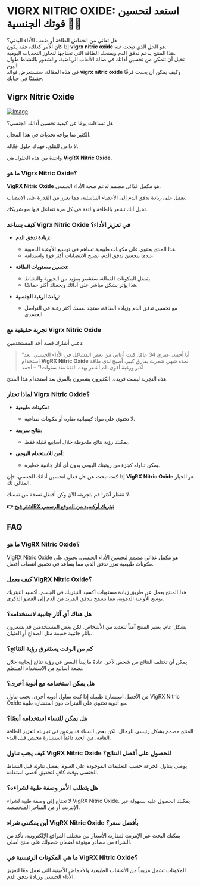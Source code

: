 # VIGRX NITRIC OXIDE: استعد لتحسين قوتك الجنسية 💪✨

هل تعاني من انخفاض الطاقة أو ضعف الأداء البدني؟  
إذا كان الأمر كذلك، فقد يكون **vigrx nitric oxide** هو الحل الذي تبحث عنه.  
هذا المنتج يدعم تدفق الدم ويمنحك الطاقة التي تحتاجها لتجاوز التحديات اليومية.  
تخيل أن تتمكن من تحسين أدائك في صالة الألعاب الرياضية، والشعور بالنشاط طوال اليوم!  
في هذه المقالة، سنستعرض فوائد **vigrx nitric oxide** وكيف يمكن أن يحدث فرقًا حقيقيًا في حياتك.

## Vigrx Nitric Oxide

[![Image](https://www2.sellhealth.com/561/vigrxnitricoxide_3_1.jpg)](https://gchaffi.com/DhvxCeKb)

هل تساءلت يومًا عن كيفية تحسين أدائك الجنسي؟ 

الكثير منا يواجه تحديات في هذا المجال. 

لا داعي للقلق، فهناك حلول فعّالة. 

واحدة من هذه الحلول هي **VigRX Nitric Oxide**.

### ما هو Vigrx Nitric Oxide؟

**VigRX Nitric Oxide** هو مكمل غذائي مصمم لدعم صحة الأداء الجنسي. 

يعمل على زيادة تدفق الدم إلى الأعضاء التناسلية، مما يعزز من القدرة على الانتصاب. 

تخيل أنك تشعر بالطاقة والثقة في كل مرة تتفاعل فيها مع شريكك.

### كيف يساعد Vigrx Nitric Oxide في تعزيز الأداء؟

- **زيادة تدفق الدم:** 
  - هذا المنتج يحتوي على مكونات طبيعية تساهم في توسيع الأوعية الدموية.
  - عندما يتحسن تدفق الدم، تصبح الانتصابات أكثر قوة واستدامة.

- **تحسين مستويات الطاقة:** 
  - بفضل المكونات الفعالة، ستشعر بمزيد من الحيوية والنشاط.
  - هذا يؤثر بشكل مباشر على أدائك ويجعلك أكثر حماسًا.

- **زيادة الرغبة الجنسية:** 
  - مع تحسين تدفق الدم وزيادة الطاقة، ستجد نفسك أكثر رغبة في التواصل الجسدي.
  
### تجربة حقيقية مع Vigrx Nitric Oxide

دعني أشارك قصة أحد المستخدمين:

> "أنا أحمد، عمري 34 عامًا. كنت أعاني من بعض المشاكل في الأداء الجنسي. 
> بعد استخدام **VigRX Nitric Oxide** لمدة شهر، شعرت بفارق كبير. 
> أصبح لدي طاقة أكبر ورغبة أقوى. لم أشعر بهذه الثقة منذ سنوات!" – أحمد

هذه التجربة ليست فريدة. الكثيرون يشعرون بالفرق بعد استخدام هذا المنتج.

### لماذا تختار Vigrx Nitric Oxide؟

- **مكونات طبيعية:** 
  - لا تحتوي على مواد كيميائية ضارة أو مكونات صناعية.
  
- **نتائج سريعة:** 
  - يمكنك رؤية نتائج ملحوظة خلال أسابيع قليلة فقط.

- **آمن للاستخدام اليومي:** 
  - يمكن تناوله كجزء من روتينك اليومي بدون أي آثار جانبية خطيرة.

إذا كنت تبحث عن حل فعال لتحسين أدائك الجنسي، فإن **VigRX Nitric Oxide** هو الخيار المثالي لك.

لا تنتظر أكثر! قم بتجربته الآن وكن أفضل نسخة من نفسك.



**👉 [اشترِ فيجRX نيتريك أوكسيد من الموقع الرسمي](https://gchaffi.com/DhvxCeKb)**

## FAQ

### ما هو VigRX Nitric Oxide؟
VigRX Nitric Oxide هو مكمل غذائي مصمم لتحسين الأداء الجنسى. 
يحتوي على مكونات طبيعية تعزز تدفق الدم، مما يساعد في تحقيق انتصاب أفضل.

### كيف يعمل VigRX Nitric Oxide؟
هذا المنتج يعمل عن طريق زيادة مستويات أكسيد النيتريك في الجسم. 
أكسيد النيتريك يوسع الأوعية الدموية، مما يسمح بتدفق المزيد من الدم إلى العضو الذكرى.

### هل هناك أي آثار جانبية لاستخدامه؟
بشكل عام، يعتبر المنتج آمناً للعديد من الأشخاص. 
لكن بعض المستخدمين قد يشعرون بآثار جانبية خفيفة مثل الصداع أو الغثيان.

### كم من الوقت يستغرق رؤية النتائج؟
يمكن أن تختلف النتائج من شخص لآخر. 
عادةً ما يبدأ البعض في رؤية نتائج إيجابية خلال بضعة أسابيع من الاستخدام المنتظم.

### هل يمكن استخدامه مع أدوية أخرى؟
من الأفضل استشارة طبيبك إذا كنت تتناول أدوية أخرى. 
تجنب تناول VigRX Nitric Oxide مع أدوية تحتوي على النيترات دون استشارة طبية.

### هل يمكن للنساء استخدامه أيضًا؟
المنتج مصمم بشكل رئيسى للرجال، لكن بعض النساء قد يرغبن في تجربته لتعزيز الطاقة العامة. 
من الجيد دائماً استشارة مختص قبل البدء.

### كيف يجب تناول VigRX Nitric Oxide للحصول على أفضل النتائج؟
يوصى بتناول الجرعة حسب التعليمات الموجودة على العبوة.
يفضل تناوله قبل النشاط الجنسى بوقت كافٍ لتحقيق أقصى استفادة.

### هل يتطلب الأمر وصفة طبية لشراءه؟
لا تحتاج إلى وصفة طبية لشراء VigRX Nitric Oxide. 
يمكنك الحصول عليه بسهولة عبر الإنترنت أو من المتاجر المتخصصة.

### أين يمكنني شراء VigRX Nitric Oxide بأفضل سعر؟
يمكنك البحث عبر الإنترنت لمقارنة الأسعار بين مختلف المواقع الإلكترونية.
تأكد من الشراء من مصادر موثوقة لضمان حصولك على منتج أصلى.

### ما هي المكونات الرئيسية في VigRX Nitric Oxide؟
المكونات تشمل مزيجاً من الأعشاب الطبيعية والأحماض الأمينية التي تعمل معًا لتعزيز الأداء الجنسي وزيادة تدفق الدم.
